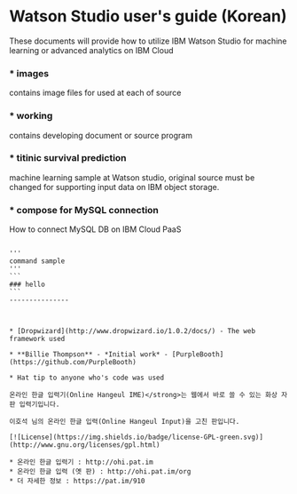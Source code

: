 # Watson Studio user's guide (Korean)

  These documents will provide how to utilize IBM Watson Studio for machine learning or advanced analytics on IBM Cloud

### * images    
  contains image files for used at each of source 

### * working
  contains developing document or source program

### * titinic survival prediction
  machine learning sample at Watson studio, original source must be changed for supporting input data on IBM object storage.

### * compose for MySQL connection
  How to connect MySQL DB on IBM Cloud PaaS

~~~~~~~~~~~~~~~~~~~~~~~~~~~~~~~~

'''
command sample
'''
```
### hello
```
---------------



* [Dropwizard](http://www.dropwizard.io/1.0.2/docs/) - The web framework used

* **Billie Thompson** - *Initial work* - [PurpleBooth](https://github.com/PurpleBooth)

* Hat tip to anyone who's code was used

온라인 한글 입력기(Online Hangeul IME)</strong>는 웹에서 바로 쓸 수 있는 화상 자판 입력기입니다.

이호석 님의 온라인 한글 입력(Online Hangeul Input)을 고친 판입니다.

[![License](https://img.shields.io/badge/license-GPL-green.svg)](http://www.gnu.org/licenses/gpl.html)

* 온라인 한글 입력기 : http://ohi.pat.im
* 온라인 한글 입력 (옛 판) : http://ohi.pat.im/org
* 더 자세한 정보 : https://pat.im/910
